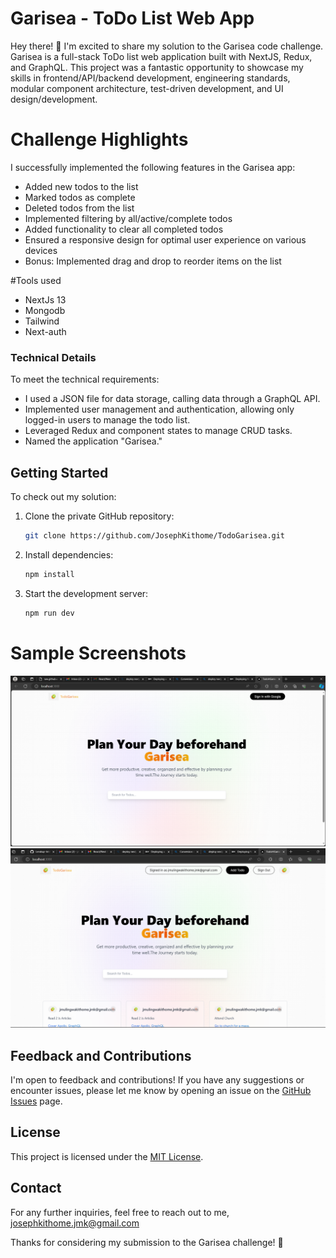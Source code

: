 # Garisea - ToDo List Web App

Hey there! 👋 I'm excited to share my solution to the Garisea code challenge. Garisea is a full-stack ToDo list web application built with NextJS, Redux, and GraphQL. 
This project was a fantastic opportunity to showcase my skills in frontend/API/backend development, engineering standards, modular component architecture, test-driven development, and UI design/development.

# Challenge Highlights

I successfully implemented the following features in the Garisea app:

- Added new todos to the list
- Marked todos as complete
- Deleted todos from the list
- Implemented filtering by all/active/complete todos
- Added functionality to clear all completed todos
- Ensured a responsive design for optimal user experience on various devices
- Bonus: Implemented drag and drop to reorder items on the list

 #Tools used
 - NextJs 13
 - Mongodb
 - Tailwind
 - Next-auth


### Technical Details

To meet the technical requirements:

- I used a JSON file for data storage, calling data through a GraphQL API.
- Implemented user management and authentication, allowing only logged-in users to manage the todo list.
- Leveraged Redux and component states to manage CRUD tasks.
- Named the application "Garisea."

## Getting Started

To check out my solution:

1. Clone the private GitHub repository:

   ```bash
   git clone https://github.com/JosephKithome/TodoGarisea.git
   ```

2. Install dependencies:

   ```bash
   npm install
   ```

3. Start the development server:

   ```bash
   npm run dev
   ```

# Sample Screenshots

![Screenshot](login.PNG)
![Screenshot](homepage.PNG)

## Feedback and Contributions

I'm open to feedback and contributions! If you have any suggestions or encounter issues, please let me know by opening an issue on the [GitHub Issues](https://github.com/your-username/garisea/issues) page.

## License

This project is licensed under the [MIT License](LICENSE.md).

## Contact

For any further inquiries, feel free to reach out to me, josephkithome.jmk@gmail.com

Thanks for considering my submission to the Garisea challenge! 🚀


